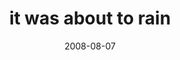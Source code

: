 ---
layout: base.njk
title : 'it was about to rain' 
view_title : 'it was about to rain' 
year : '2008' 
date : '2008-08-07' 
img_file : '/drawing/itwasabouttorain.jpg' 
html_file : 'itwasabouttorain' 
next_html : 'iwassostupid.html' 
year_order : '340' 
permalink : "title/{{html_file}}.html"
---